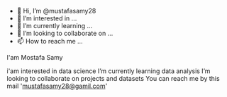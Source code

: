 - 👋 Hi, I’m @mustafasamy28
- 👀 I’m interested in ...
- 🌱 I’m currently learning ...
- 💞️ I’m looking to collaborate on ...
- 📫 How to reach me ...

<!---
mustafasamy28/mustafasamy28 is a ✨ special ✨ repository because its `README.md` (this file) appears on your GitHub profile.
You can click the Preview link to take a look at your changes.
--->I'am Mostafa Samy
i'am interested in data science 
I’m currently learning data analysis 
I’m looking to collaborate on projects and datasets
You can reach me by this mail 'mustafasamy28@gamil.com'
